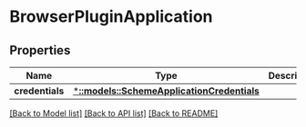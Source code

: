 # BrowserPluginApplication

## Properties
Name | Type | Description | Notes
------------ | ------------- | ------------- | -------------
**credentials** | [***::models::SchemeApplicationCredentials**](SchemeApplicationCredentials.md) |  | [optional] 

[[Back to Model list]](../README.md#documentation-for-models) [[Back to API list]](../README.md#documentation-for-api-endpoints) [[Back to README]](../README.md)



